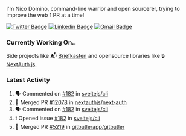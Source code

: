 
I'm Nico Domino, command-line warrior and open sourcerer, trying to improve the web 1 PR at a time!

[![Twitter Badge](https://img.shields.io/badge/-@ndom91-1ca0f1?style=flat-square&labelColor=1ca0f1&logo=twitter&logoColor=white&link=https://twitter.com/ndom91)](https://twitter.com/ndom91) [![Linkedin Badge](https://img.shields.io/badge/-ndom91-blue?style=flat-square&logo=Linkedin&logoColor=white&link=https://www.linkedin.com/in/ndom91/)](https://www.linkedin.com/in/ndom91/) [![Gmail Badge](https://img.shields.io/badge/-yo@ndo.dev-c14438?style=flat-square&logo=mail.ru&logoColor=white&link=mailto:yo@ndo.dev)](mailto:yo@ndo.dev)

### Currently Working On..

Side projects like 📬 [Briefkasten](https://briefkastenhq.com) and opensource libraries like 🔒 [NextAuth.js](https://github.com/nextauthjs/next-auth).

<!--START_SECTION_PROFILE_VIEWS:readme-info-->
<!--END_SECTION_PROFILE_VIEWS:readme-info-->

<!--START_SECTION_DAILY_COMMIT:readme-info-->
<!--END_SECTION_DAILY_COMMIT:readme-info-->

<!--START_SECTION_WEEKLY_COMMIT:readme-info-->
<!--END_SECTION_WEEKLY_COMMIT:readme-info-->

### Latest Activity

<!--START_SECTION:activity-->
1. 🗣 Commented on [#182](https://github.com/sveltejs/cli/issues/182#issuecomment-2425999616) in [sveltejs/cli](https://github.com/sveltejs/cli)
2. 🎉 Merged PR [#12078](https://github.com/nextauthjs/next-auth/pull/12078) in [nextauthjs/next-auth](https://github.com/nextauthjs/next-auth)
3. 🗣 Commented on [#182](https://github.com/sveltejs/cli/issues/182#issuecomment-2424794288) in [sveltejs/cli](https://github.com/sveltejs/cli)
4. ❗ Opened issue [#182](https://github.com/sveltejs/cli/issues/182) in [sveltejs/cli](https://github.com/sveltejs/cli)
5. 🎉 Merged PR [#5219](https://github.com/gitbutlerapp/gitbutler/pull/5219) in [gitbutlerapp/gitbutler](https://github.com/gitbutlerapp/gitbutler)
<!--END_SECTION:activity-->
